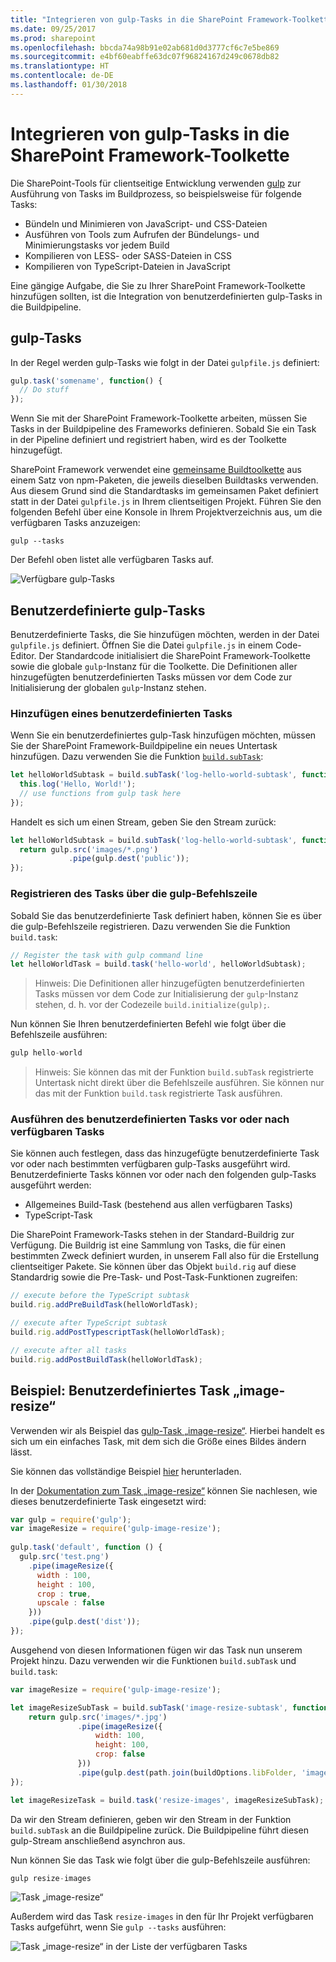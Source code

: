 ```yaml
---
title: "Integrieren von gulp-Tasks in die SharePoint Framework-Toolkette"
ms.date: 09/25/2017
ms.prod: sharepoint
ms.openlocfilehash: bbcda74a98b91e02ab681d0d3777cf6c7e5be869
ms.sourcegitcommit: e4bf60eabffe63dc07f96824167d249c0678db82
ms.translationtype: HT
ms.contentlocale: de-DE
ms.lasthandoff: 01/30/2018
---
```

# <a name="integrate-gulp-tasks-in-sharepoint-framework-toolchain"></a>Integrieren von gulp-Tasks in die SharePoint Framework-Toolkette

Die SharePoint-Tools für clientseitige Entwicklung verwenden [gulp](http://gulpjs.com/) zur Ausführung von Tasks im Buildprozess, so beispielsweise für folgende Tasks:

* Bündeln und Minimieren von JavaScript- und CSS-Dateien
* Ausführen von Tools zum Aufrufen der Bündelungs- und Minimierungstasks vor jedem Build
* Kompilieren von LESS- oder SASS-Dateien in CSS
* Kompilieren von TypeScript-Dateien in JavaScript

Eine gängige Aufgabe, die Sie zu Ihrer SharePoint Framework-Toolkette hinzufügen sollten, ist die Integration von benutzerdefinierten gulp-Tasks in die Buildpipeline.

## <a name="gulp-tasks"></a>gulp-Tasks
In der Regel werden gulp-Tasks wie folgt in der Datei `gulpfile.js` definiert:

```js
gulp.task('somename', function() {
  // Do stuff
});
```

Wenn Sie mit der SharePoint Framework-Toolkette arbeiten, müssen Sie Tasks in der Buildpipeline des Frameworks definieren. Sobald Sie ein Task in der Pipeline definiert und registriert haben, wird es der Toolkette hinzugefügt.

SharePoint Framework verwendet eine [gemeinsame Buildtoolkette](sharepoint-framework-toolchain.md#common-build-tool-packages) aus einem Satz von npm-Paketen, die jeweils dieselben Buildtasks verwenden. Aus diesem Grund sind die Standardtasks im gemeinsamen Paket definiert statt in der Datei `gulpfile.js` in Ihrem clientseitigen Projekt. Führen Sie den folgenden Befehl über eine Konsole in Ihrem Projektverzeichnis aus, um die verfügbaren Tasks anzuzeigen:

```
gulp --tasks
```

Der Befehl oben listet alle verfügbaren Tasks auf.

![Verfügbare gulp-Tasks](../../images/gulp-tasks-available.png)

## <a name="custom-gulp-tasks"></a>Benutzerdefinierte gulp-Tasks
Benutzerdefinierte Tasks, die Sie hinzufügen möchten, werden in der Datei `gulpfile.js` definiert. Öffnen Sie die Datei `gulpfile.js` in einem Code-Editor. Der Standardcode initialisiert die SharePoint Framework-Toolkette sowie die globale `gulp`-Instanz für die Toolkette. Die Definitionen aller hinzugefügten benutzerdefinierten Tasks müssen vor dem Code zur Initialisierung der globalen `gulp`-Instanz stehen.

### <a name="add-your-custom-task"></a>Hinzufügen eines benutzerdefinierten Tasks
Wenn Sie ein benutzerdefiniertes gulp-Task hinzufügen möchten, müssen Sie der SharePoint Framework-Buildpipeline ein neues Untertask hinzufügen. Dazu verwenden Sie die Funktion [`build.subTask`](https://github.com/Microsoft/gulp-core-build#defining-a-custom-task):

```js
let helloWorldSubtask = build.subTask('log-hello-world-subtask', function(gulp, buildOptions, done) {
  this.log('Hello, World!');   
  // use functions from gulp task here  
});
```

Handelt es sich um einen Stream, geben Sie den Stream zurück:

```js
let helloWorldSubtask = build.subTask('log-hello-world-subtask', function(gulp, buildOptions, done) {
  return gulp.src('images/*.png')
             .pipe(gulp.dest('public'));
});
```

### <a name="register-your-task-with-gulp-command-line"></a>Registrieren des Tasks über die gulp-Befehlszeile
Sobald Sie das benutzerdefinierte Task definiert haben, können Sie es über die gulp-Befehlszeile registrieren. Dazu verwenden Sie die Funktion `build.task`:

```js
// Register the task with gulp command line
let helloWorldTask = build.task('hello-world', helloWorldSubtask);
```

>Hinweis: Die Definitionen aller hinzugefügten benutzerdefinierten Tasks müssen vor dem Code zur Initialisierung der `gulp`-Instanz stehen, d. h. vor der Codezeile `build.initialize(gulp);`.

Nun können Sie Ihren benutzerdefinierten Befehl wie folgt über die Befehlszeile ausführen:

```js
gulp hello-world
```

>Hinweis: Sie können das mit der Funktion `build.subTask` registrierte Untertask nicht direkt über die Befehlszeile ausführen. Sie können nur das mit der Funktion `build.task` registrierte Task ausführen.

### <a name="execute-your-custom-task-before-or-after-available-tasks"></a>Ausführen des benutzerdefinierten Tasks vor oder nach verfügbaren Tasks
Sie können auch festlegen, dass das hinzugefügte benutzerdefinierte Task vor oder nach bestimmten verfügbaren gulp-Tasks ausgeführt wird. Benutzerdefinierte Tasks können vor oder nach den folgenden gulp-Tasks ausgeführt werden:

- Allgemeines Build-Task (bestehend aus allen verfügbaren Tasks)
- TypeScript-Task

Die SharePoint Framework-Tasks stehen in der Standard-Buildrig zur Verfügung. Die Buildrig ist eine Sammlung von Tasks, die für einen bestimmten Zweck definiert wurden, in unserem Fall also für die Erstellung clientseitiger Pakete. Sie können über das Objekt `build.rig` auf diese Standardrig sowie die Pre-Task- und Post-Task-Funktionen zugreifen:
 
```js
// execute before the TypeScript subtask
build.rig.addPreBuildTask(helloWorldTask);

// execute after TypeScript subtask
build.rig.addPostTypescriptTask(helloWorldTask);

// execute after all tasks
build.rig.addPostBuildTask(helloWorldTask);
```

## <a name="example-custom-image-resize-task"></a>Beispiel: Benutzerdefiniertes Task „image-resize“
Verwenden wir als Beispiel das [gulp-Task „image-resize“](https://www.npmjs.com/package/gulp-image-resize).  Hierbei handelt es sich um ein einfaches Task, mit dem sich die Größe eines Bildes ändern lässt.

Sie können das vollständige Beispiel [hier](https://aka.ms/spfx-extend-gulp-sample) herunterladen.

In der [Dokumentation zum Task „image-resize“](https://www.npmjs.com/package/gulp-image-resize#example) können Sie nachlesen, wie dieses benutzerdefinierte Task eingesetzt wird:

```js
var gulp = require('gulp');
var imageResize = require('gulp-image-resize');
 
gulp.task('default', function () {
  gulp.src('test.png')
    .pipe(imageResize({
      width : 100,
      height : 100,
      crop : true,
      upscale : false
    }))
    .pipe(gulp.dest('dist'));
});
```

Ausgehend von diesen Informationen fügen wir das Task nun unserem Projekt hinzu. Dazu verwenden wir die Funktionen `build.subTask` und `build.task`:

```js
var imageResize = require('gulp-image-resize');

let imageResizeSubTask = build.subTask('image-resize-subtask', function(gulp, buildOptions, done){
    return gulp.src('images/*.jpg')
               .pipe(imageResize({
                   width: 100,
                   height: 100,
                   crop: false                   
               }))
               .pipe(gulp.dest(path.join(buildOptions.libFolder, 'images')))
});

let imageResizeTask = build.task('resize-images', imageResizeSubTask);
```

Da wir den Stream definieren, geben wir den Stream in der Funktion `build.subTask` an die Buildpipeline zurück. Die Buildpipeline führt diesen gulp-Stream anschließend asynchron aus. 

Nun können Sie das Task wie folgt über die gulp-Befehlszeile ausführen:

```js
gulp resize-images
```

![Task „image-resize“](../../images/gulp-extend-image-resize-task.png)

Außerdem wird das Task `resize-images` in den für Ihr Projekt verfügbaren Tasks aufgeführt, wenn Sie `gulp --tasks` ausführen:

![Task „image-resize“ in der Liste der verfügbaren Tasks](../../images/gulp-extend-image-resize-available-tasks.png)




